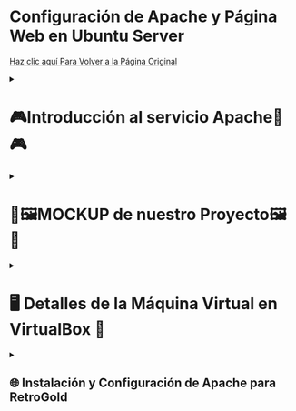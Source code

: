 # Configuración de Apache y Página Web en Ubuntu Server

<a href="https://github.com/ImDeathWis/Proyecto-pagina-emulacion./blob/main/README.md" target="_blank">Haz clic aquí Para Volver a la Página Original</a>

<details><summary><h1><strong>🎮​Introducción al servicio Apache​👾​🎮</strong></h1></summary>

<h2>📌 ¿Qué es Apache?</h2>
Apache HTTP Server, es un servidor web de código abierto que nos permite la publicación de sitios web y aplicaciones en Internet o en redes locales. Es uno de los servidores web más utilizados en el mundo debido a su <strong>flexibilidad, estabilidad y compatibilidad con múltiples sistemas operativos</strong>.

<h2>❓ ¿Por qué es necesario?</h2>

✅ Permite alojar páginas web y aplicaciones de forma accesible desde Internet.  
✅ Soporta múltiples lenguajes de programación como <strong>PHP y Python</strong>.  
✅ Es altamente <strong>configurable</strong> y permite módulos para mejorar su funcionalidad.  
✅ Es <strong>seguro</strong>, con opciones avanzadas de autenticación y cifrado.      
✅ Funciona en plataformas como <strong>Linux, Windows y macOS</strong>. 

<h2>🌐 ¿Dónde hay información oficial?</h2>

https://www.digitalocean.com/community/tutorials/how-to-install-the-apache-web-server-on-ubuntu-20-04-es  
https://httpd.apache.org/docs/trunk/es/install.html  
https://www.ionos.es/digitalguide/servidores/configuracion/instalar-apache-en-ubuntu/  
https://extassisnetwork.com/tutoriales/como-instalar-apache-en-ubuntu/

</details>

<details><summary><h1><strong>🎨🖼️MOCKUP de nuestro Proyecto🖼️🎨</strong></h1></summary>
<p>Aquí subimos el link de nuestros mockup para que lo visualicen como sería la meta final (visual) de la Página Web.</p>

<h2>Previsualizacion de como se veria la WEB</h2>
https://www.figma.com/design/8jn705VLBuXTJVUrUUnT1i/Retrogold?node-id=0-1&p=f&t=EcJ4naGGRlGmIWIv-0

<h2>Mapa de navegación de como se veria la WEB en funsionamiento</h2>
https://www.figma.com/proto/8jn705VLBuXTJVUrUUnT1i/Retrogold?node-id=0-1&p=f&t=EcJ4naGGRlGmIWIv-0&scaling=scale-down&content-scaling=fixed&page-id=0%3A1&starting-point-node-id=3%3A15

</details>


<details><summary><h1><strong>🖥️ Detalles de la Máquina Virtual en VirtualBox 🚀</strong></h1></summary>

<h3>Detalles de la MV</h3>

- <strong>Nombre:</strong> `ServidorApache`
- <strong>Tipo:</strong> Ubuntu (64-bit)  

<h3>Asignación de Recursos</h3>

- <strong>3 procesadores</strong>  
- <strong>4096 MB de RAM</strong>  
- <strong>Disco de 25 GB</strong>
- <strong>ISO: ubuntu-24.04.1-live-server-amd64.iso</strong>  

<h3>Configuración de Red</h3>

- En <strong>Adaptador 1</strong>, selecciona `Red NAT` 🌐 con la red <strong>192.168.6.0/24</strong>.
  
</details>


<details><summary><h2>🌐 Instalación y Configuración de Apache para RetroGold</h2></summary>

Este documento resume los pasos realizados para instalar y configurar el servidor Apache que aloja la web de **RetroGold**.



<details><summary><h3>📦 Instalación de Apache</h3></summary>

```bash
sudo apt update && sudo apt upgrade -y
sudo apt install apache2 -y
sudo systemctl status apache2
```

Verificamos que Apache esté activo con:

```bash
sudo systemctl status apache2
```

</details>

<details><summary><h3>⚙️ Configuración de Apache</h3></summary>

La máquina del servidor recibe **IP estática 192.168.6.20** gracias al servidor **DHCP de Sophos**.  
Se configuró el archivo `/etc/apache2/sites-available/000-default.conf` para apuntar a la ruta del sitio web:

```apache
<VirtualHost *:80>
    ServerAdmin webmaster@retrogold.es
    DocumentRoot /var/www/retrogolds
    DirectoryIndex portada.html

    ServerName retrogold.es
    ServerAlias www.retrogold.com

    ErrorLog ${APACHE_LOG_DIR}/error.log
    CustomLog ${APACHE_LOG_DIR}/access.log combined
</VirtualHost>
```

Activamos y recargamos la configuración:

```bash
sudo a2ensite 000-default.conf
sudo systemctl reload apache2
sudo apachectl -S
```

</details>

<details><summary><h3>🧪 Configuración de Cliente (/etc/hosts)</h3></summary>

En la máquina cliente, añadimos la IP estática al archivo `/etc/hosts` para asociar el dominio `www.retrogold.com`:

```bash
sudo nano /etc/hosts
```

Y se añadió la siguiente línea:

```text
192.168.6.20    www.retrogold.com
```

Esto permite acceder correctamente al servidor Apache desde un navegador en la red local usando el dominio `www.retrogold.com`.

</details>

</details>
